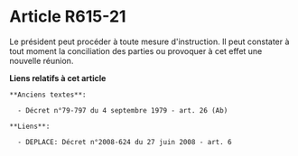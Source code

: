 # Article R615-21

Le président peut procéder à toute mesure d'instruction. Il peut constater à tout moment la conciliation des parties ou
provoquer à cet effet une nouvelle réunion.

**Liens relatifs à cet article**

	**Anciens textes**:

	  - Décret n°79-797 du 4 septembre 1979 - art. 26 (Ab)

	**Liens**:

	  - DEPLACE: Décret n°2008-624 du 27 juin 2008 - art. 6

